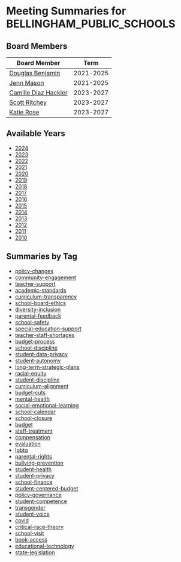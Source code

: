 # Meeting Summaries for BELLINGHAM_PUBLIC_SCHOOLS

## Board Members

| Board Member       | Term           |
|--------------------|----------------|
| [Douglas Benjamin](board_member_317.md) | 2021-2025 |
| [Jenn Mason](board_member_318.md) | 2021-2025 |
| [Camille Diaz Hackler](board_member_319.md) | 2023-2027 |
| [Scott Ritchey](board_member_320.md) | 2023-2027 |
| [Katie Rose](board_member_321.md) | 2023-2027 |

## Available Years
- [2024](school_board_62_year_2024.md)
- [2023](school_board_62_year_2023.md)
- [2022](school_board_62_year_2022.md)
- [2021](school_board_62_year_2021.md)
- [2020](school_board_62_year_2020.md)
- [2019](school_board_62_year_2019.md)
- [2018](school_board_62_year_2018.md)
- [2017](school_board_62_year_2017.md)
- [2016](school_board_62_year_2016.md)
- [2015](school_board_62_year_2015.md)
- [2014](school_board_62_year_2014.md)
- [2013](school_board_62_year_2013.md)
- [2012](school_board_62_year_2012.md)
- [2011](school_board_62_year_2011.md)
- [2010](school_board_62_year_2010.md)

## Summaries by Tag
- [policy-changes](school_board_62_tag_policy-changes.md)
- [community-engagement](school_board_62_tag_community-engagement.md)
- [teacher-support](school_board_62_tag_teacher-support.md)
- [academic-standards](school_board_62_tag_academic-standards.md)
- [curriculum-transparency](school_board_62_tag_curriculum-transparency.md)
- [school-board-ethics](school_board_62_tag_school-board-ethics.md)
- [diversity-inclusion](school_board_62_tag_diversity-inclusion.md)
- [parental-feedback](school_board_62_tag_parental-feedback.md)
- [school-safety](school_board_62_tag_school-safety.md)
- [special-education-support](school_board_62_tag_special-education-support.md)
- [teacher-staff-shortages](school_board_62_tag_teacher-staff-shortages.md)
- [budget-process](school_board_62_tag_budget-process.md)
- [school-discipline](school_board_62_tag_school-discipline.md)
- [student-data-privacy](school_board_62_tag_student-data-privacy.md)
- [student-autonomy](school_board_62_tag_student-autonomy.md)
- [long-term-strategic-plans](school_board_62_tag_long-term-strategic-plans.md)
- [racial-equity](school_board_62_tag_racial-equity.md)
- [student-discipline](school_board_62_tag_student-discipline.md)
- [curriculum-alignment](school_board_62_tag_curriculum-alignment.md)
- [budget-cuts](school_board_62_tag_budget-cuts.md)
- [mental-health](school_board_62_tag_mental-health.md)
- [social-emotional-learning](school_board_62_tag_social-emotional-learning.md)
- [school-calendar](school_board_62_tag_school-calendar.md)
- [school-closure](school_board_62_tag_school-closure.md)
- [budget](school_board_62_tag_budget.md)
- [staff-treatment](school_board_62_tag_staff-treatment.md)
- [compensation](school_board_62_tag_compensation.md)
- [evaluation](school_board_62_tag_evaluation.md)
- [lgbtq](school_board_62_tag_lgbtq.md)
- [parental-rights](school_board_62_tag_parental-rights.md)
- [bullying-prevention](school_board_62_tag_bullying-prevention.md)
- [student-health](school_board_62_tag_student-health.md)
- [student-privacy](school_board_62_tag_student-privacy.md)
- [school-finance](school_board_62_tag_school-finance.md)
- [student-centered-budget](school_board_62_tag_student-centered-budget.md)
- [policy-governance](school_board_62_tag_policy-governance.md)
- [student-competence](school_board_62_tag_student-competence.md)
- [transgender](school_board_62_tag_transgender.md)
- [student-voice](school_board_62_tag_student-voice.md)
- [covid](school_board_62_tag_covid.md)
- [critical-race-theory](school_board_62_tag_critical-race-theory.md)
- [school-visit](school_board_62_tag_school-visit.md)
- [book-access](school_board_62_tag_book-access.md)
- [educational-technology](school_board_62_tag_educational-technology.md)
- [state-legislation](school_board_62_tag_state-legislation.md)
